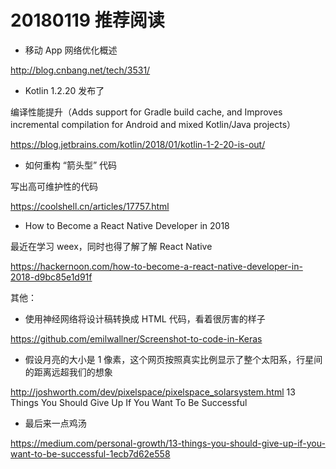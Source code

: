 # 20180119 推荐阅读

* 移动 App 网络优化概述

http://blog.cnbang.net/tech/3531/

* Kotlin 1.2.20 发布了

编译性能提升（Adds support for Gradle build cache, and Improves incremental compilation for Android and mixed Kotlin/Java projects）

https://blog.jetbrains.com/kotlin/2018/01/kotlin-1-2-20-is-out/

* 如何重构 “箭头型” 代码

写出高可维护性的代码

https://coolshell.cn/articles/17757.html

* How to Become a React Native Developer in 2018

最近在学习 weex，同时也得了解了解 React Native

https://hackernoon.com/how-to-become-a-react-native-developer-in-2018-d9bc85e1d91f

其他：

* 使用神经网络将设计稿转换成 HTML 代码，看着很厉害的样子

https://github.com/emilwallner/Screenshot-to-code-in-Keras

* 假设月亮的大小是 1 像素，这个网页按照真实比例显示了整个太阳系，行星间的距离远超我们的想象

http://joshworth.com/dev/pixelspace/pixelspace_solarsystem.html
13 Things You Should Give Up If You Want To Be Successful

* 最后来一点鸡汤

https://medium.com/personal-growth/13-things-you-should-give-up-if-you-want-to-be-successful-1ecb7d62e558